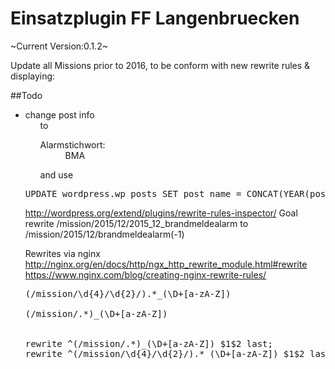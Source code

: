 Einsatzplugin FF Langenbruecken
===============================

~Current Version:0.1.2~


Update all Missions prior to 2016, to be conform with new rewrite rules & displaying:

##Todo
* change post info <ul> to <dl><dt>Alarmstichwort</dt><dd>BMA</dd></dt></dl> and use <style>dt:after { content: ": "; }</style>

<pre>
UPDATE wordpress.wp_posts SET post_name = CONCAT(YEAR(post_date), '_', MONTH(post_date), '_', post_name) WHERE post_type = 'mission' AND YEAR(post_date) < 2016
</pre>

http://wordpress.org/extend/plugins/rewrite-rules-inspector/
Goal rewrite /mission/2015/12/2015_12_brandmeldealarm to /mission/2015/12/brandmeldealarm(-1)

Rewrites via nginx
http://nginx.org/en/docs/http/ngx_http_rewrite_module.html#rewrite
https://www.nginx.com/blog/creating-nginx-rewrite-rules/


<pre>
(/mission/\d{4}/\d{2}/).*_(\D+[a-zA-Z])

(/mission/.*)_(\D+[a-zA-Z])


rewrite ^(/mission/.*)_(\D+[a-zA-Z]) $1$2 last;
rewrite ^(/mission/\d{4}/\d{2}/).*_(\D+[a-zA-Z]) $1$2 last;
</pre>
